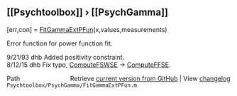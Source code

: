 ## [[Psychtoolbox]] &#8250; [[PsychGamma]]

[err,con] = [FitGammaExtPFun](FitGammaExtPFun)(x,values,measurements)  
  
Error function for power function fit.  
  
9/21/93  dhb  Added positivity constraint.  
8/12/15  dhb  Fix typo, [ComputeFSWSE](ComputeFSWSE) -\> [ComputeFFSE](ComputeFFSE).  




<div class="code_header" style="text-align:right;">
  <span style="float:left;">Path&nbsp;&nbsp;</span> <span class="counter">Retrieve <a href=
  "https://raw.github.com/Psychtoolbox-3/Psychtoolbox-3/beta/Psychtoolbox/PsychGamma/FitGammaExtPFun.m">current version from GitHub</a> | View <a href=
  "https://github.com/Psychtoolbox-3/Psychtoolbox-3/commits/beta/Psychtoolbox/PsychGamma/FitGammaExtPFun.m">changelog</a></span>
</div>
<div class="code">
  <code>Psychtoolbox/PsychGamma/FitGammaExtPFun.m</code>
</div>

